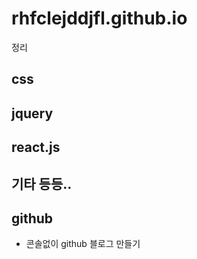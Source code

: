 # rhfclejddjfl.github.io

정리

## css

## jquery

## react.js

## 기타 등등..

## github
* 콘솔없이 github 블로그 만들기 
